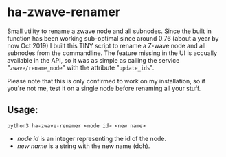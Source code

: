 ha-zwave-renamer
=

Small utility to rename a zwave node and all subnodes. Since the built in function has been working sub-optimal since around 0.76 (about a year by now Oct 2019) I built this TINY script to rename a Z-wave node and all subnodes from the commandline.
The feature missing in the UI is accually available in the API, so it was as simple as calling the service "`zwave/rename_node`" with the attribute "`update_ids`".

Please note that this is only confirmed to work on my installation, so if you're not me, test it on a single node before renaming all your stuff.


Usage:
--
`python3 ha-zwave-renamer <node id> <new name>`

*   *node id* is an integer representing the id of the node.
*   *new name* is a string with the new name (doh).
